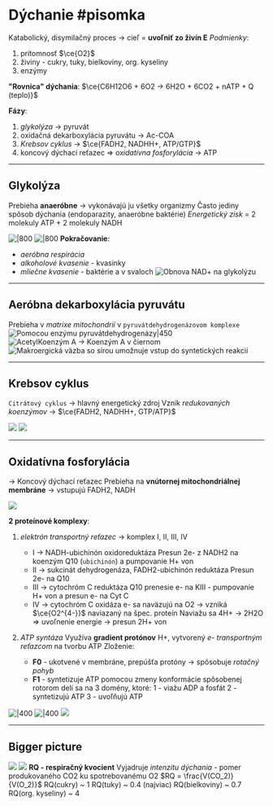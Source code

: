 # Dýchanie #pisomka 
Katabolický, disymilačný proces -> cieľ = **uvoľniť zo živín E**
*Podmienky*:
1. prítomnosť $\ce{O2}$
2. živiny - cukry, tuky, bielkoviny, org. kyseliny
3. enzýmy

**"Rovnica" dýchania**:
$\ce{C6H12O6 + 6O2 -> 6H2O + 6CO2 + nATP + Q (teplo)}$

**Fázy**:
1. *glykolýza* -> $\text{pyruvát}$
2. oxidačná dekarboxylácia pyruvátu -> $\text{Ac-COA}$
3. *Krebsov cyklus* -> $\ce{FADH2, NADHH+, ATP/GTP}$
4. koncový dýchací reťazec => *oxidatívna fosforylácia* -> $\text{ATP}$

---

## Glykolýza
Prebieha **anaeróbne** -> vykonávajú ju všetky organizmy
Často jediny spôsob dýchania (endoparazity, anaeróbne baktérie)
*Energetický zisk* = 2 molekuly ATP + 2 molekuly NADH

![|800](pripravna-faza-glykolyzy.png)
![|800](produkcna-faza-glykolyzy.png)
**Pokračovanie**:
- *aeróbna respirácia*
- *alkoholové kvasenie* - kvasinky 
- *mliečne kvasenie* - baktérie a v svaloch
![Obnova NAD+ na glykolýzu](fermentácia.png)

---

## Aeróbna dekarboxylácia pyruvátu
Prebieha v *matrixe mitochondrií* v `pyruvátdehydrogenázovom komplexe`
![Pomocou enzýmu pyruvátdehydrogenázy|450](pyruvat-dekarboxylacia.png)
![AcetylKoenzým A -> Koenzým A v čiernom](acetyl-coa.png)
![Makroergická väzba so sírou umožnuje vstup do syntetických reakcií](syntéza-pomocou-acoa.png)

---

## Krebsov cyklus
`Citrátový cyklus` -> hlavný energetický zdroj
Vznik *redukovaných koenzýmov* -> $\ce{FADH2, NADHH+, GTP/ATP}$

![](krebsov-cyklus.png)
![](krebsov-cyklus-komplexne.png)

---

## Oxidatívna fosforylácia
-> Koncový dýchací reťazec
Prebieha na **vnútornej mitochondriálnej membráne** -> vstupujú FADH2, NADH

![](oxidatívna-fosforylácia.png)

**2 proteínové komplexy**:
1. *elektrón transportný reťazec* -> komplex I, II, III, IV
	- I -> $\text{NADH-ubichinón oxidoreduktáza}$
		Presun 2e- z NADH2 na koenzým Q10 (`ubichinón`) a pumpovanie H+ von
	- II -> $\text{sukcinát dehydrogenáza, FADH2-ubichinón reduktáza}$
		Presun 2e- na Q10
	- III -> $\text{cytochróm C reduktáza}$
		Q10 prenesie e- na KIII - pumpovanie H+ von a presun e- na Cyt C
	- IV -> $\text{cytochróm C oxidáza}$
		e- sa naväzujú na O2 -> vzniká $\ce{O2^{4-}}$ naviazaný na špec. proteín
		Naviažu sa 4H+ -> 2H2O => uvoľnenie energie -> presun 2H+ von
		
2. *ATP syntáza* 
	Využíva **gradient protónov** H+, vytvorený *e- transportným reťazcom* na tvorbu ATP
	Zloženie:
	- **F0** - ukotvené v membráne, prepúšťa protóny -> spôsobuje *rotačný pohyb*
	- **F1** - syntetizuje ATP pomocou zmeny konformácie spôsobenej rotorom
		delí sa na 3 domény, ktoré:
		1 - viažu ADP a fosfát
		2 - syntetizujú ATP
		3 - uvoľňujú ATP

![|400](atp-synthase.png)
![|400](atp-synthase2.png)
![](https://upload.wikimedia.org/wikipedia/commons/6/62/ATPsyn.gif)

---

## Bigger picture
![](net-gain.png)
![](atp-table.png)
**RQ - respiračný kvocient**
Vyjadruje *intenzitu dýchania* - pomer produkovaného CO2 ku spotrebovanému O2
$RQ = \frac{V(CO_2)}{V(O_2)}$
RQ(cukry) ~ 1
RQ(tuky) ~ 0.4 (najviac)
RQ(bielkoviny) ~ 0.7
RQ(org. kyseliny) ~ 4